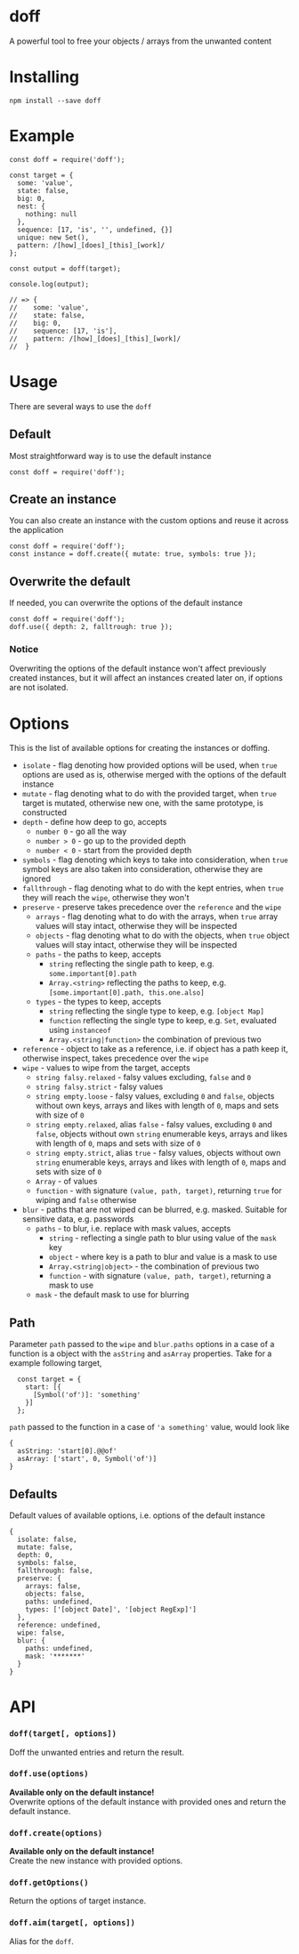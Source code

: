 # doff

A powerful tool to free your objects / arrays from the unwanted content

# Installing

```
npm install --save doff
```

# Example

```
const doff = require('doff');

const target = {
  some: 'value',
  state: false,
  big: 0,
  nest: {
    nothing: null
  },
  sequence: [17, 'is', '', undefined, {}]
  unique: new Set(),
  pattern: /[how]_[does]_[this]_[work]/
};

const output = doff(target);

console.log(output);

// => {
//    some: 'value',
//    state: false,
//    big: 0,
//    sequence: [17, 'is'],
//    pattern: /[how]_[does]_[this]_[work]/
//  }
```

# Usage

There are several ways to use the `doff`

## Default

Most straightforward way is to use the default instance

```
const doff = require('doff');
```

## Create an instance

You can also create an instance with the custom options and reuse it across the application

```
const doff = require('doff');
const instance = doff.create({ mutate: true, symbols: true });
```

## Overwrite the default

If needed, you can overwrite the options of the default instance

```
const doff = require('doff');
doff.use({ depth: 2, falltrough: true });
```

### Notice

Overwriting the options of the default instance won't affect previously created instances, but it will affect
an instances created later on, if options are not isolated.

# Options

This is the list of available options for creating the instances or doffing.

- `isolate` - flag denoting how provided options will be used, when `true` options are used as is, otherwise
merged with the options of the default instance
- `mutate` - flag denoting what to do with the provided target, when `true` target is mutated, otherwise
new one, with the same prototype, is constructed
- `depth` - define how deep to go, accepts
  - `number 0` - go all the way
  - `number > 0` - go up to the provided depth
  - `number < 0` - start from the provided depth
- `symbols` - flag denoting which keys to take into consideration, when `true` symbol keys are also taken
into consideration, otherwise they are ignored
- `fallthrough` - flag denoting what to do with the kept entries, when `true` they will reach the `wipe`,
otherwise they won't
- `preserve` - preserve takes precedence over the `reference` and the `wipe`
  - `arrays` - flag denoting what to do with the arrays, when `true` array values will stay intact,
  otherwise they will be inspected
  - `objects` - flag denoting what to do with the objects, when `true` object values will stay intact,
  otherwise they will be inspected
  - `paths` - the paths to keep, accepts
    * `string` reflecting the single path to keep, e.g. `some.important[0].path`
    * `Array.<string>` reflecting the paths to keep, e.g. `[some.important[0].path, this.one.also]`
  - `types` - the types to keep, accepts
    * `string` reflecting the single type to keep, e.g. `[object Map]`
    * `function` reflecting the single type to keep, e.g. `Set`, evaluated using `instanceof`
    * `Array.<string|function>` the combination of previous two
- `reference` - object to take as a reference, i.e. if object has a path keep it, otherwise inspect,
takes precedence over the `wipe`
- `wipe` - values to wipe from the target, accepts
  - `string falsy.relaxed` - falsy values excluding, `false` and `0`
  - `string falsy.strict` - falsy values
  - `string empty.loose` - falsy values, excluding `0` and `false`, objects without own keys,
  arrays and likes with length of `0`, maps and sets with size of `0`
  - `string empty.relaxed`, alias `false` - falsy values, excluding `0` and `false`, objects without own
  `string` enumerable keys, arrays and likes with length of `0`, maps and sets with size of `0`
  - `string empty.strict`, alias `true` - falsy values, objects without own `string` enumerable keys,
  arrays and likes with length of `0`, maps and sets with size of `0`
  - `Array` - of values
  - `function` - with signature `(value, path, target)`, returning `true` for wiping and `false` otherwise
- `blur` - paths that are not wiped can be blurred, e.g. masked. Suitable for sensitive data, e.g. passwords
  - `paths` - to blur, i.e. replace with mask values, accepts
    * `string` - reflecting a single path to blur using value of the `mask` key
    * `object` - where key is a path to blur and value is a mask to use
    * `Array.<string|object>` - the combination of previous two
    * `function` - with signature `(value, path, target)`, returning a mask to use
  - `mask` - the default mask to use for blurring

## Path

Parameter `path` passed to the `wipe` and `blur.paths` options in a case of a function is a object with the `asString`
and `asArray` properties. Take for a example following target,

```
  const target = {
    start: [{
      [Symbol('of')]: 'something'
    }]
  };
```

`path` passed to the function in a case of `'a something'` value, would look like
```
{
  asString: 'start[0].@@of'
  asArray: ['start', 0, Symbol('of')]
}
```

## Defaults

Default values of available options, i.e. options of the default instance

```
{
  isolate: false,
  mutate: false,
  depth: 0,
  symbols: false,
  fallthrough: false,
  preserve: {
    arrays: false,
    objects: false,
    paths: undefined,
    types: ['[object Date]', '[object RegExp]']
  },
  reference: undefined,
  wipe: false,
  blur: {
    paths: undefined,
    mask: '*******'
  }
}
```

# API

### `doff(target[, options])`

Doff the unwanted entries and return the result.

### `doff.use(options)`

<b>Available only on the default instance!</b><br>
Overwrite options of the default instance with provided ones and return the default instance.

### `doff.create(options)`

<b>Available only on the default instance!</b><br>
Create the new instance with provided options.

### `doff.getOptions()`

Return the options of target instance.

### `doff.aim(target[, options])`

Alias for the `doff`.
